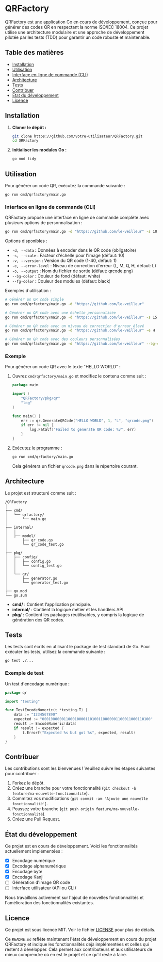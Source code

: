# QRFactory

QRFactory est une application Go en cours de développement, conçue pour générer des codes QR en respectant la norme ISO/IEC 18004. Ce projet utilise une architecture modulaire et une approche de développement pilotée par les tests (TDD) pour garantir un code robuste et maintenable.

## Table des matières

- [Installation](#installation)
- [Utilisation](#utilisation)
- [Interface en ligne de commande (CLI)](#interface-en-ligne-de-commande-cli)
- [Architecture](#architecture)
- [Tests](#tests)
- [Contribuer](#contribuer)
- [État du développement](#état-du-développement)
- [Licence](#licence)

## Installation

1. **Cloner le dépôt :**

   ```sh
   git clone https://github.com/votre-utilisateur/QRFactory.git
   cd QRFactory
   ```

2. **Initialiser les modules Go :**

   ```sh
   go mod tidy
   ```

## Utilisation

Pour générer un code QR, exécutez la commande suivante :

```sh
go run cmd/qrfactory/main.go
```

### Interface en ligne de commande (CLI)

QRFactory propose une interface en ligne de commande complète avec plusieurs options de personnalisation :

```sh
go run cmd/qrfactory/main.go -d "https://github.com/le-veilleur" -s 10
```

Options disponibles :
- `-d, --data` : Données à encoder dans le QR code (obligatoire)
- `-s, --scale` : Facteur d'échelle pour l'image (défaut: 10)
- `-v, --version` : Version du QR code (1-40, défaut: 1)
- `-e, --error-level` : Niveau de correction d'erreur (L, M, Q, H, défaut: L)
- `-o, --output` : Nom du fichier de sortie (défaut: qrcode.png)
- `--bg-color` : Couleur de fond (défaut: white)
- `--fg-color` : Couleur des modules (défaut: black)

Exemples d'utilisation :
```sh
# Générer un QR code simple
go run cmd/qrfactory/main.go -d "https://github.com/le-veilleur"

# Générer un QR code avec une échelle personnalisée
go run cmd/qrfactory/main.go -d "https://github.com/le-veilleur" -s 15

# Générer un QR code avec un niveau de correction d'erreur élevé
go run cmd/qrfactory/main.go -d "https://github.com/le-veilleur" -e H

# Générer un QR code avec des couleurs personnalisées
go run cmd/qrfactory/main.go -d "https://github.com/le-veilleur" --bg-color "#FFFFFF" --fg-color "#000000"
```

### Exemple

Pour générer un code QR avec le texte "HELLO WORLD" :

1. Ouvrez `cmd/qrfactory/main.go` et modifiez le contenu comme suit :

    ```go
    package main

    import (
        "QRFactory/pkg/qr"
        "log"
    )

    func main() {
        err := qr.GenerateQRCode("HELLO WORLD", 1, "L", "qrcode.png")
        if err != nil {
            log.Fatalf("Failed to generate QR code: %v", err)
        }
    }
    ```

2. Exécutez le programme :

    ```sh
    go run cmd/qrfactory/main.go
    ```

    Cela générera un fichier `qrcode.png` dans le répertoire courant.

## Architecture

Le projet est structuré comme suit :

```
/QRFactory
│
├── cmd/
│   └── qrfactory/
│       └── main.go
│
├── internal/
│   │
│   ├── model/
│       ├── qr_code.go
│       └── qr_code_test.go
│
├── pkg/
│   ├── config/
│   │   ├── config.go
│   │   └── config_test.go
│   │
│   └── qr/
│       ├── generator.go
│       └── generator_test.go
│
├── go.mod
└── go.sum
```

- **cmd/** : Contient l'application principale.
- **internal/** : Contient la logique métier et les handlers API.
- **pkg/** : Contient les packages réutilisables, y compris la logique de génération des QR codes.

## Tests

Les tests sont écrits en utilisant le package de test standard de Go. Pour exécuter les tests, utilisez la commande suivante :

```sh
go test ./...
```

### Exemple de test

Un test d'encodage numérique :

```go
package qr

import "testing"

func TestEncodeNumeric(t *testing.T) {
    data := "1234567890"
    expected := "00010000001100010000110100110000001100011000110100"
    result := EncodeNumeric(data)
    if result != expected {
        t.Errorf("Expected %s but got %s", expected, result)
    }
}
```

## Contribuer

Les contributions sont les bienvenues ! Veuillez suivre les étapes suivantes pour contribuer :

1. Forkez le dépôt.
2. Créez une branche pour votre fonctionnalité (`git checkout -b feature/ma-nouvelle-fonctionnalité`).
3. Commitez vos modifications (`git commit -am 'Ajoute une nouvelle fonctionnalité'`).
4. Poussez votre branche (`git push origin feature/ma-nouvelle-fonctionnalité`).
5. Créez une Pull Request.

## État du développement

Ce projet est en cours de développement. Voici les fonctionnalités actuellement implémentées :

- [x] Encodage numérique
- [x] Encodage alphanumérique
- [x] Encodage byte
- [x] Encodage Kanji
- [ ] Génération d'image QR code
- [ ] Interface utilisateur (API ou CLI)

Nous travaillons activement sur l'ajout de nouvelles fonctionnalités et l'amélioration des fonctionnalités existantes.

## Licence

Ce projet est sous licence MIT. Voir le fichier [LICENSE](LICENSE) pour plus de détails.

Ce `README.md` reflète maintenant l'état de développement en cours du projet QRFactory et indique les fonctionnalités déjà implémentées et celles qui restent à développer.
Cela permet aux contributeurs et aux utilisateurs de mieux comprendre où en est le projet et ce qu'il reste à faire.
